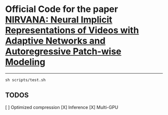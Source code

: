 # Official Code for the paper [NIRVANA: Neural Implicit Representations of Videos with Adaptive Networks and Autoregressive Patch-wise Modeling](https://arxiv.org/abs/2212.14593)  
---

`sh scripts/test.sh`

TODOS
---
[ ] Optimized compression 
[X] Inference 
[X] Multi-GPU


